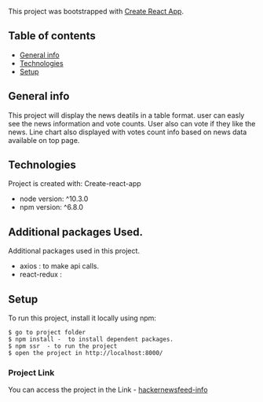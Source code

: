 This project was bootstrapped with [Create React App](https://github.com/facebook/create-react-app).
 
 ## Table of contents
* [General info](#general-info)
* [Technologies](#technologies)
* [Setup](#setup)

## General info
This project will display the news deatils in a table format. user can easly see the news information and vote counts.
User also can vote if they like the news.
Line chart also displayed with votes count info based on news data available on top page.
	
## Technologies
Project is created with: Create-react-app
* node version: ^10.3.0
* npm version: ^6.8.0 

## Additional packages Used. 
Additional packages used in this project.
* axios : to make api calls.
* react-redux : 

## Setup
To run this project, install it locally using npm:

```
$ go to project folder
$ npm install -  to install dependent packages.
$ npm ssr  - to run the project
$ open the project in http://localhost:8000/
```

### Project Link

You can access the project in the Link - [hackernewsfeed-info](https://hackernewsfeed-info.herokuapp.com/)